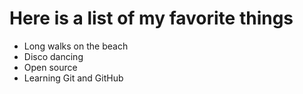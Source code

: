 # Here is a list of my favorite things
- Long walks on the beach
- Disco dancing
- Open source
- Learning Git and GitHub
